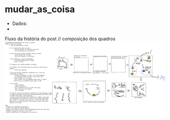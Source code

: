 # mudar_as_coisa

- Dados:
-

Fluxo da história do post // composição dos quadros
![](https://github.com/Alexandre-Caldeira/mudar_as_coisa/blob/main/post%20mudar%20as%20coisa.png)
